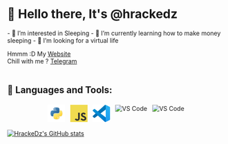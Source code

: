 <h1>👋 Hello there, It's @hrackedz</h1>
- 👀 I’m interested in Sleeping
- 🌱 I’m currently learning how to make money sleeping
- 💞️ I’m looking for a virtual life

Hmmm :D My [Website](www.hrackedz.com)<br>
Chill with me ? [Telegram](https://t.me/kickflap)<br><br>


## 🧰 Languages and Tools:
<p align="center">
<img src="https://raw.githubusercontent.com/github/explore/80688e429a7d4ef2fca1e82350fe8e3517d3494d/topics/python/python.png" alt="Python" height="40" style="vertical-align:top; margin:4px">
<img src="https://raw.githubusercontent.com/github/explore/80688e429a7d4ef2fca1e82350fe8e3517d3494d/topics/javascript/javascript.png" alt="Javascript" height="40" style="vertical-align:top; margin:4px">
<img src="https://raw.githubusercontent.com/github/explore/80688e429a7d4ef2fca1e82350fe8e3517d3494d/topics/visual-studio-code/visual-studio-code.png" alt="VS Code" height="40" style="vertical-align:top; margin:4px">
<img src="https://camo.githubusercontent.com/309bd1d3bd253dff456421a439882e5189b95a839120f0555d7172ff277e99c3/68747470733a2f2f75706c6f61642e77696b696d656469612e6f72672f77696b6970656469612f636f6d6d6f6e732f7468756d622f362f36312f48544d4c355f6c6f676f5f616e645f776f72646d61726b2e7376672f35313270782d48544d4c355f6c6f676f5f616e645f776f72646d61726b2e7376672e706e67" alt="VS Code" height="40" style="vertical-align:top; margin:4px">
<img src="https://upload.wikimedia.org/wikipedia/commons/thumb/1/1d/PyCharm_Icon.svg/1024px-PyCharm_Icon.svg.png" alt="VS Code" height="40" style="vertical-align:top; margin:4px">  
</p>


[![HrackeDz's GitHub stats](https://github-readme-stats.vercel.app/api?username=hrackedz)](https://github.com/hrackedz/github-readme-stats)

